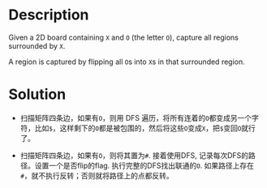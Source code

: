 # Description

Given a 2D board containing `X` and `O` (the letter `O`), capture all regions surrounded by `X`.

A region is captured by flipping all `O`s into `X`s in that surrounded region.

# Solution

- 扫描矩阵四条边，如果有`O`，则用 DFS 遍历，将所有连着的`O`都变成另一个字符，比如`$`，这样剩下的`O`都是被包围的，然后将这些`O`变成`X`，把`$`变回`O`就行了。

- 扫描矩阵四条边，如果有`O`，则将其置为`#`. 接着使用DFS, 记录每次DFS的路径。设置一个是否flip的flag. 执行完整的DFS找出联通的`O`. 如果路径上存在`#`，就不执行反转；否则就将路径上的点都反转。